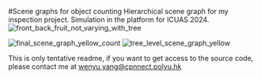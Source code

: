 #Scene graphs for object counting
Hierarchical scene graph for my inspection project.
Simulation in the platform for ICUAS 2024.
![front_back_fruit_not_varying_with_tree](https://github.com/user-attachments/assets/cba8de97-9589-4933-8db4-f91ef134f1bd)

![final_scene_graph_yellow_count](https://github.com/user-attachments/assets/39ef0ef7-6992-42d8-b51e-ec7b1a0dab08)
![tree_level_scene_graph_yellow](https://github.com/user-attachments/assets/670687c0-50bc-443e-8c31-19e3ac975d3f)

This is only tentative readme, if you want to get access to the source code, please contact me at wenyu.yang@cpnnect.polyu.hk

